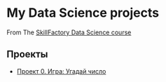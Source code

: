 # My Data Science projects

From The [SkillFactory Data Science course](https://skillfactory.ru/courses/data-science)

## Проекты 

* [Проект 0. Игра: Угадай число](https://github.com/P1owerpump/Powerpump_DS_SF/tree/main/project_0)
